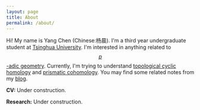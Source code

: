 ```yaml
---
layout: page
title: About
permalink: /about/
---
```


<script type="text/javascript"
src="https://cdn.mathjax.org/mathjax/latest/MathJax.js?config=TeX-AMS-MML_HTMLorMML">
</script>

Hi! My name is Yang Chen (Chinese:杨晨). I'm a third year undergraduate student at [Tsinghua University](https://en.wikipedia.org/wiki/Tsinghua_University). I'm interested in anything related to [$$p$$-adic geometry](https://arxiv.org/abs/1712.03708). Currently, I'm trying to understand [topological cyclic homology](https://arxiv.org/abs/1707.01799) and [prismatic cohomology](https://arxiv.org/abs/1905.08229). You may find some related notes from my [blog](/blog).

<b>CV:</b> Under construction.

<b>Research:</b> Under construction.
